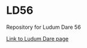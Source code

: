 # LD56
Repository for Ludum Dare 56

[Link to Ludum Dare page](https://ldjam.com/events/ludum-dare/56/$395306)
